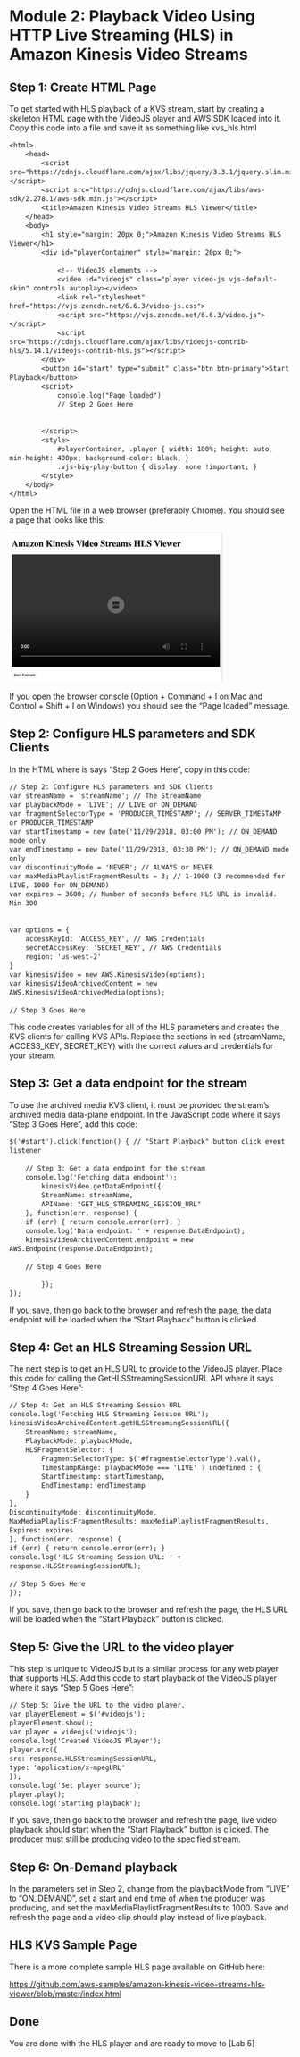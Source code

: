 # Module 2: Playback Video Using HTTP Live Streaming (HLS) in Amazon Kinesis Video Streams 

## Step 1: Create HTML Page

To get started with HLS playback of a KVS stream, start by creating a skeleton HTML page with the VideoJS player and AWS SDK loaded into it. Copy this code into a file and save it as something like kvs_hls.html
```
<html>
    <head>
        <script src="https://cdnjs.cloudflare.com/ajax/libs/jquery/3.3.1/jquery.slim.min.js"></script>
        <script src="https://cdnjs.cloudflare.com/ajax/libs/aws-sdk/2.278.1/aws-sdk.min.js"></script>
        <title>Amazon Kinesis Video Streams HLS Viewer</title>
    </head>
    <body>
        <h1 style="margin: 20px 0;">Amazon Kinesis Video Streams HLS Viewer</h1>
        <div id="playerContainer" style="margin: 20px 0;">

            <!-- VideoJS elements -->
            <video id="videojs" class="player video-js vjs-default-skin" controls autoplay></video>
            <link rel="stylesheet" href="https://vjs.zencdn.net/6.6.3/video-js.css">
            <script src="https://vjs.zencdn.net/6.6.3/video.js"></script>
            <script src="https://cdnjs.cloudflare.com/ajax/libs/videojs-contrib-hls/5.14.1/videojs-contrib-hls.js"></script>
        </div>
        <button id="start" type="submit" class="btn btn-primary">Start Playback</button>
        <script>
            console.log("Page loaded")
            // Step 2 Goes Here

            
        </script>
        <style>
            #playerContainer, .player { width: 100%; height: auto; min-height: 400px; background-color: black; }
            .vjs-big-play-button { display: none !important; }
        </style>
    </body>
</html>

```

 

Open the HTML file in a web browser (preferably Chrome). You should see a page that looks like this:

![img](images/player.png)

If you open the browser console (Option + Command + I on Mac and Control + Shift + I on Windows) you should see the “Page loaded” message.

## Step 2: Configure HLS parameters and SDK Clients

In the HTML where is says “Step 2 Goes Here”, copy in this code:

```
// Step 2: Configure HLS parameters and SDK Clients
var streamName = 'streamName'; // The StreamName
var playbackMode = 'LIVE'; // LIVE or ON_DEMAND
var fragmentSelectorType = 'PRODUCER_TIMESTAMP'; // SERVER_TIMESTAMP or PRODUCER_TIMESTAMP
var startTimestamp = new Date('11/29/2018, 03:00 PM'); // ON_DEMAND mode only
var endTimestamp = new Date('11/29/2018, 03:30 PM'); // ON_DEMAND mode only
var discontinuityMode = 'NEVER'; // ALWAYS or NEVER
var maxMediaPlaylistFragmentResults = 3; // 1-1000 (3 recommended for LIVE, 1000 for ON_DEMAND)
var expires = 3600; // Number of seconds before HLS URL is invalid. Min 300


var options = {
    accessKeyId: 'ACCESS_KEY', // AWS Credentials
    secretAccessKey: 'SECRET_KEY', // AWS Credentials
    region: 'us-west-2'
}
var kinesisVideo = new AWS.KinesisVideo(options);
var kinesisVideoArchivedContent = new AWS.KinesisVideoArchivedMedia(options);

// Step 3 Goes Here
```


This code creates variables for all of the HLS parameters and creates the KVS clients for calling KVS APIs. Replace the sections in red (streamName, ACCESS_KEY, SECRET_KEY) with the correct values and credentials for your stream.

## Step 3: Get a data endpoint for the stream

To use the archived media KVS client, it must be provided the stream’s archived media data-plane endpoint. In the JavaScript code where it says “Step 3 Goes Here”, add this code:

```
$('#start').click(function() { // "Start Playback" button click event listener

    // Step 3: Get a data endpoint for the stream
    console.log('Fetching data endpoint');
        kinesisVideo.getDataEndpoint({
        StreamName: streamName,
        APIName: "GET_HLS_STREAMING_SESSION_URL"
    }, function(err, response) {
    if (err) { return console.error(err); }
    console.log('Data endpoint: ' + response.DataEndpoint);
    kinesisVideoArchivedContent.endpoint = new AWS.Endpoint(response.DataEndpoint);

    // Step 4 Goes Here

		});
});
```

 

If you save, then go back to the browser and refresh the page, the data endpoint will be loaded when the “Start Playback” button is clicked.

## Step 4: Get an HLS Streaming Session URL

The next step is to get an HLS URL to provide to the VideoJS player. Place this code for calling the GetHLSStreamingSessionURL API where it says “Step 4 Goes Here”:

```
// Step 4: Get an HLS Streaming Session URL
console.log('Fetching HLS Streaming Session URL');
kinesisVideoArchivedContent.getHLSStreamingSessionURL({
    StreamName: streamName,
    PlaybackMode: playbackMode,
    HLSFragmentSelector: {
        FragmentSelectorType: $('#fragmentSelectorType').val(),
        TimestampRange: playbackMode === 'LIVE' ? undefined : {
        StartTimestamp: startTimestamp,
        EndTimestamp: endTimestamp
    }
},
DiscontinuityMode: discontinuityMode,
MaxMediaPlaylistFragmentResults: maxMediaPlaylistFragmentResults,
Expires: expires
}, function(err, response) {
if (err) { return console.error(err); }
console.log('HLS Streaming Session URL: ' + response.HLSStreamingSessionURL);

// Step 5 Goes Here
});
```

If you save, then go back to the browser and refresh the page, the HLS URL will be loaded when the “Start Playback” button is clicked.

## Step 5: Give the URL to the video player

This step is unique to VideoJS but is a similar process for any web player that supports HLS. Add this code to start playback of the VideoJS player where it says “Step 5 Goes Here”:

```
// Step 5: Give the URL to the video player.
var playerElement = $('#videojs');
playerElement.show();
var player = videojs('videojs');
console.log('Created VideoJS Player');
player.src({
src: response.HLSStreamingSessionURL,
type: 'application/x-mpegURL'
});
console.log('Set player source');
player.play();
console.log('Starting playback');
```


If you save, then go back to the browser and refresh the page, live video playback should start when the “Start Playback” button is clicked. The producer must still be producing video to the specified stream.

## Step 6: On-Demand playback

In the parameters set in Step 2, change from the playbackMode from “LIVE” to “ON_DEMAND”, set a start and end time of when the producer was producing, and set the maxMediaPlaylistFragmentResults to 1000. Save and refresh the page and a video clip should play instead of live playback.

## HLS KVS Sample Page

There is a more complete sample HLS page available on GitHub here:

https://github.com/aws-samples/amazon-kinesis-video-streams-hls-viewer/blob/master/index.html



## Done


You are done with the HLS player and are ready to move to [Lab 5]